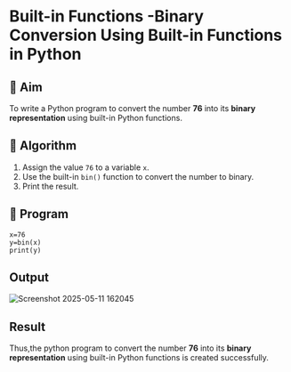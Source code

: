 # Built-in Functions -Binary Conversion Using Built-in Functions in Python

## 🎯 Aim
To write a Python program to convert the number **76** into its **binary representation** using built-in Python functions.

## 🧠 Algorithm
1. Assign the value `76` to a variable `x`.
2. Use the built-in `bin()` function to convert the number to binary.
3. Print the result.

## 🧾 Program
```
x=76
y=bin(x)
print(y)
```
## Output

![Screenshot 2025-05-11 162045](https://github.com/user-attachments/assets/0d9b4e39-adfa-456e-9d6e-700493848b65)


## Result
Thus,the python program to convert the number **76** into its **binary representation** using built-in Python functions is created successfully.
